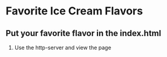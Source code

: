  # Favorite Ice Cream Flavors
 ## Put your favorite flavor in the index.html
 
 1. Use the http-server and view the page
